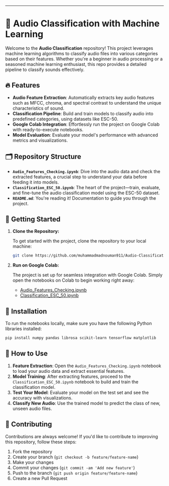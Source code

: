
---

# 🎵 **Audio Classification with Machine Learning**

Welcome to the **Audio Classification** repository! This project leverages machine learning algorithms to classify audio files into various categories based on their features. Whether you're a beginner in audio processing or a seasoned machine learning enthusiast, this repo provides a detailed pipeline to classify sounds effectively.

## 🔥 **Features**

* **Audio Feature Extraction**: Automatically extracts key audio features such as MFCC, chroma, and spectral contrast to understand the unique characteristics of sound.
* **Classification Pipeline**: Build and train models to classify audio into predefined categories, using datasets like ESC-50.
* **Google Colab Integration**: Effortlessly run the project on Google Colab with ready-to-execute notebooks.
* **Model Evaluation**: Evaluate your model's performance with advanced metrics and visualizations.

## 🗂 **Repository Structure**

* **`Audio_Features_Checking.ipynb`**: Dive into the audio data and check the extracted features, a crucial step to understand your data before feeding it into models.
* **`Classification_ESC_50.ipynb`**: The heart of the project—train, evaluate, and fine-tune the audio classification model using the ESC-50 dataset.
* **`README.md`**: You're reading it! Documentation to guide you through the project.

## 🚀 **Getting Started**

1. **Clone the Repository:**

   To get started with the project, clone the repository to your local machine:

   ```bash
   git clone https://github.com/muhammadmadnouman911/Audio-Classification.git
   ```

2. **Run on Google Colab:**

   The project is set up for seamless integration with Google Colab. Simply open the notebooks on Colab to begin working right away:

   * [Audio\_Features\_Checking.ipynb](https://colab.research.google.com/)
   * [Classification\_ESC\_50.ipynb](https://colab.research.google.com/)

## 🧩 **Installation**

To run the notebooks locally, make sure you have the following Python libraries installed:

```bash
pip install numpy pandas librosa scikit-learn tensorflow matplotlib
```

## 🔨 **How to Use**

1. **Feature Extraction**: Open the `Audio_Features_Checking.ipynb` notebook to load your audio data and extract essential features.
2. **Model Training**: After extracting features, proceed to the `Classification_ESC_50.ipynb` notebook to build and train the classification model.
3. **Test Your Model**: Evaluate your model on the test set and see the accuracy with visualizations.
4. **Classify New Audio**: Use the trained model to predict the class of new, unseen audio files.

## 🌱 **Contributing**

Contributions are always welcome! If you'd like to contribute to improving this repository, follow these steps:

1. Fork the repository
2. Create your branch (`git checkout -b feature/feature-name`)
3. Make your changes
4. Commit your changes (`git commit -am 'Add new feature'`)
5. Push to the branch (`git push origin feature/feature-name`)
6. Create a new Pull Request

